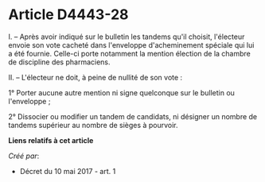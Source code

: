 # Article D4443-28

I. – Après avoir indiqué sur le bulletin les tandems qu'il choisit, l'électeur envoie son vote cacheté dans l'enveloppe
d'acheminement spéciale qui lui a été fournie. Celle-ci porte notamment la mention élection de la chambre de discipline des
pharmaciens.

II. – L'électeur ne doit, à peine de nullité de son vote :

1° Porter aucune autre mention ni signe quelconque sur le bulletin ou l'enveloppe ;

2° Dissocier ou modifier un tandem de candidats, ni désigner un nombre de tandems supérieur au nombre de sièges à pourvoir.

**Liens relatifs à cet article**

_Créé par_:

  - Décret du 10 mai 2017 - art. 1
